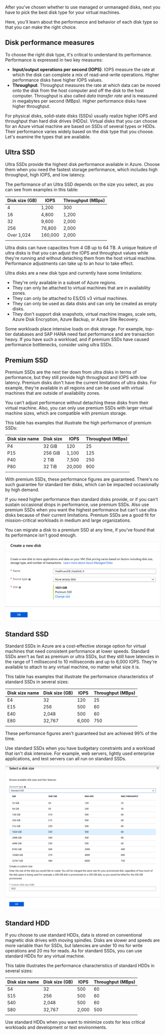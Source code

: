 After you've chosen whether to use managed or unmanaged disks, next you have to pick the best disk type for your virtual machines.

Here, you'll learn about the performance and behavior of each disk type so that you can make the right choice.

## Disk performance measures

To choose the right disk type, it's critical to understand its performance. Performance is expressed in two key measures:

- **Input/output operations per second (IOPS)**. IOPS measure the rate at which the disk can complete a mix of read-and-write operations. Higher performance disks have higher IOPS values.
- **Throughput**. Throughput measures the rate at which data can be moved onto the disk from the host computer and off the disk to the host computer. Throughput is also called *data transfer rate* and is measured in megabytes per second (MBps). Higher performance disks have higher throughput.

For physical disks, solid-state disks (SSDs) usually realize higher IOPS and throughput than hard disk drives (HDDs). Virtual disks that you can choose for an Azure virtual machine are based on SSDs of several types or HDDs. Their performance varies widely based on the disk type that you choose. Let's examine the types that are available.

## Ultra SSD

Ultra SSDs provide the highest disk performance available in Azure. Choose them when you need the fastest storage performance, which includes high throughput, high IOPS, and low latency.

The performance of an Ultra SSD depends on the size you select, as you can see from examples in this table:

| Disk size (GB) | IOPS | Throughput (MBps) |
| --- | --- | --- |
| 4 | 1,200 | 300 |
| 16 | 4,800 | 1,200 |
| 32 | 9,600 | 2,000 |
| 256 | 76,800 | 2,000 |
| Over 1,024 | 160,000 | 2,000 |
| | |

Ultra disks can have capacities from 4 GB up to 64 TB. A unique feature of ultra disks is that you can adjust the IOPS and throughput values while they're running and without detaching them from the host virtual machine. Performance adjustments can take up to an hour to take effect.

Ultra disks are a new disk type and currently have some limitations:

- They're only available in a subset of Azure regions.
- They can only be attached to virtual machines that are in availability zones.
- They can only be attached to ES/DS v3 virtual machines.
- They can only be used as data disks and can only be created as empty disks.
- They don't support disk snapshots, virtual machine images, scale sets, Azure Disk Encryption, Azure Backup, or Azure Site Recovery.

Some workloads place intensive loads on disk storage. For example, top-tier databases and SAP HANA need fast performance and are transaction heavy. If you have such a workload, and if premium SSDs have caused performance bottlenecks, consider using ultra SSDs.

## Premium SSD

Premium SSDs are the next tier down from ultra disks in terms of performance, but they still provide high throughput and IOPS with low latency. Premium disks don't have the current limitations of ultra disks. For example, they're available in all regions and can be used with virtual machines that are outside of availability zones.

You can't adjust performance without detaching these disks from their virtual machine. Also, you can only use premium SSDs with larger virtual machine sizes, which are compatible with premium storage.

This table has examples that illustrate the high performance of premium SSDs:

| Disk size name | Disk size | IOPS | Throughput (MBps) |
| --- | --- | --- | --- |
| P4 | 32 GiB | 120 | 25 |
| P15 | 256 GiB | 1,100 | 125 |
| P40 | 2 TiB | 7,500 | 250 |
| P80 | 32 TiB | 20,000 | 900 |
| | | |

With premium SSDs, these performance figures are guaranteed. There's no such guarantee for standard tier disks, which can be impacted occasionally by high demand.

If you need higher performance than standard disks provide, or if you can't sustain occasional drops in performance, use premium SSDs. Also use premium SSDs when you want the highest performance but can't use ultra disks because of their current limitations. Premium SSDs are a good fit for mission-critical workloads in medium and large organizations.

You can migrate a disk to a premium SSD at any time, if you've found that its performance isn't good enough.

![Creating a premium SSD](../media/3-create-premium-ssd.png)

## Standard SSD

Standard SSDs in Azure are a cost-effective storage option for virtual machines that need consistent performance at lower speeds. Standard SSDs aren't as fast as premium or ultra SSDs, but they still have latencies in the range of 1 millisecond to 10 milliseconds and up to 6,000 IOPS. They're available to attach to any virtual machine, no matter what size it is.

This table has examples that illustrate the performance characteristics of standard SSDs in several sizes:

| Disk size name | Disk size (GB) | IOPS | Throughput (MBps) |
| --- | --- | --- | --- |
| E4 | 32 | 120 | 25 |
| E15 | 256 | 500 | 60 |
| E40 | 2,048 | 500 | 60 |
| E80 | 32,767 | 6,000 | 750 |
| | | |

These performance figures aren't guaranteed but are achieved 99% of the time.

Use standard SSDs when you have budgetary constraints and a workload that isn't disk intensive. For example, web servers, lightly used enterprise applications, and test servers can all run on standard SSDs.

![Selecting a size for a standard SSD](../media/3-select-standard-ssd-size.png)

## Standard HDD

If you choose to use standard HDDs, data is stored on conventional magnetic disk drives with moving spindles. Disks are slower and speeds are more variable than for SSDs, but latencies are under 10 ms for write operations and 20 ms for reads. As for standard SSDs, you can use standard HDDs for any virtual machine.

This table illustrates the performance characteristics of standard HDDs in several sizes:

| Disk size name | Disk size (GB) | IOPS | Throughput (MBps) |
| --- | --- | --- | --- |
| S4 | 32 | 500 | 60 |
| S15 | 256 | 500 | 60 |
| S40 | 2,048 | 500 | 60 |
| S80 | 32,767 | 2,000 | 500 |
| | | |

Use standard HDDs when you want to minimize costs for less critical workloads and development or test environments.
